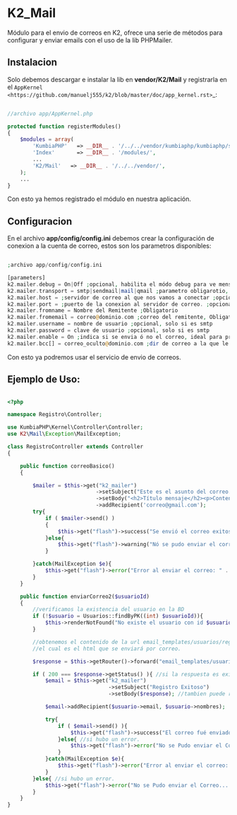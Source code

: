 K2_Mail
=======
Módulo para el envio de correos en K2, ofrece una serie de métodos para configurar y enviar emails con el uso de la lib PHPMailer.

Instalacion
-----------

Solo debemos descargar e instalar la lib en **vendor/K2/Mail** y registrarla en el `AppKernel <https://github.com/manuelj555/k2/blob/master/doc/app_kernel.rst>`_:

```php

//archivo app/AppKernel.php

protected function registerModules()
{
    $modules = array(
        'KumbiaPHP'   => __DIR__ . '/../../vendor/kumbiaphp/kumbiaphp/src/',
        'Index'       => __DIR__ . '/modules/',
        ...
        'K2/Mail'   => __DIR__ . '/../../vendor/',
    );
    ...
}
```

Con esto ya hemos registrado el módulo en nuestra aplicación.

Configuracion
-------------

En el archivo **app/config/config.ini** debemos crear la configuración de conexion a la cuenta de correo, estos son los parametros disponibles:

```php

;archivo app/config/config.ini

[parameters]
k2.mailer.debug = On|Off ;opcional, habilita el módo debug para ve mensajes de error en desarrollo.
k2.mailer.transport = smtp|sendmail|mail|qmail ;parametro obligarotio, debe tener alguna de esas opciones.
k2.mailer.host = ;servidor de correo al que nos vamos a conectar ;opcional, solo si es smtp
k2.mailer.port = ;puerto de la conexion al servidor de correo. ;opcional, solo si es smtp
k2.mailer.fromname = Nombre del Remitente ;Obligatorio
k2.mailer.fromemail = correo@dominio.com ;correo del remitente, Obligatorio
k2.mailer.username = nombre de usuario ;opcional, solo si es smtp
k2.mailer.password = clave de usuario ;opcional, solo si es smtp
k2.mailer.enable = On ;indica si se envia ó no el correo, ideal para pruebas sin envio de correo. Opcional, On por defecto
k2.mailer.bcc[] = correo_oculto@dominio.com ;dir de correo a la que le llegan todos los correos enviados. Opcional
```

Con esto ya podremos usar el servicio de envio de correos.

Ejemplo de Uso:
---------------
```php

<?php

namespace Registro\Controller;

use KumbiaPHP\Kernel\Controller\Controller;
use K2\Mail\Exception\MailException;

class RegistroController extends Controller
{

    public function correoBasico()
    {

        $mailer = $this->get("k2_mailer")
                            ->setSubject("Este es el asunto del correo...!!!")
                            ->setBody("<h2>Título mensaje</h2><p>Contenido del mensaje...</p>")
                            ->addRecipient('correo@gmail.com');
        try{
            if ( $mailer->send() )
            {
                $this->get("flash")->success("Se envió el correo exitosamente...!!!");
            }else{
                $this->get("flash")->warning("Nó se pudo enviar el correo");
            }

        }catch(MailException $e){
            $this->get("flash")->error("Error al enviar el correo: " . $e->getMessage());
        }
    }

    public function enviarCorreo2($usuarioId)
    {
        //verificamos la existencia del usuario en la BD
        if (!$usuario = Usuarios::findByPK((int) $usuarioId)){
            $this->renderNotFound("No existe el usuario con id $usuarioId");
        }

        //obtenemos el contenido de la url email_templates/usuarios/registro/{id}
        //el cual es el html que se enviará por correo.

        $response = $this->getRouter()->forward("email_templates/usuarios/registro/$usuarioId");

        if ( 200 === $response->getStatus() ){ //si la respuesta es exitosa.
            $email = $this->get("k2_mailer")
                                ->setSubject("Registro Exitoso")
                                ->setBody($response); //tambien puede recibir un objeto Response

            $email->addRecipient($usuario->email, $usuario->nombres);

            try{
                if ( $email->send() ){
                    $this->get("flash")->success("El correo fué enviado con éxito...!!!");
                }else{ //si hubo un error.
                    $this->get("flash")->error("No se Pudo enviar el Correo...!!!");
                }
            }catch(MailException $e){
                $this->get("flash")->error("Error al enviar el correo: " . $e->getMessage());
            }
        }else{ //si hubo un error.
            $this->get("flash")->error("No se Pudo enviar el Correo...!!!");
        }
    }
}
```
